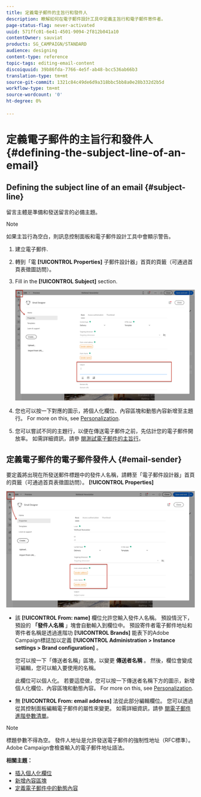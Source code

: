 ```yaml
---
title: 定義電子郵件的主旨行和發件人
description: 瞭解如何在電子郵件設計工具中定義主旨行和電子郵件寄件者。
page-status-flag: never-activated
uuid: 571ffc01-6e41-4501-9094-2f812b041a10
contentOwner: sauviat
products: SG_CAMPAIGN/STANDARD
audience: designing
content-type: reference
topic-tags: editing-email-content
discoiquuid: 39b86fda-7766-4e5f-ab48-bcc536ab66b3
translation-type: tm+mt
source-git-commit: 1321c84c49de6d9a318bbc5bb8a0e28b332d2b5d
workflow-type: tm+mt
source-wordcount: '0'
ht-degree: 0%

---
```



# 定義電子郵件的主旨行和發件人{#defining-the-subject-line-of-an-email}

## Defining the subject line of an email {#subject-line}

留言主體是準備和發送留言的必備主題。

>[!NOTE]
>
>如果主旨行為空白，則訊息控制面板和電子郵件設計工具中會顯示警告。

1. 建立電子郵件.
1. 轉到「電 **[!UICONTROL Properties]** 子郵件設計器」首頁的頁籤（可通過首頁表徵圖訪問）。
1. Fill in the **[!UICONTROL Subject]** section.

   ![](assets/email_designer_subject.png)

1. 您也可以按一下對應的圖示，將個人化欄位、內容區塊和動態內容新增至主題行。 For more on this, see [Personalization](../../designing/using/personalization.md).
1. 您可以嘗試不同的主題行，以便在傳送電子郵件之前，先估計您的電子郵件開放率。 如需詳細資訊，請參 [閱測試電子郵件的主旨行](../../sending/using/testing-subject-line-email.md)。

## 定義電子郵件的電子郵件發件人 {#email-sender}

要定義將出現在所發送郵件標題中的發件人名稱，請轉至「電子郵件設計器」首頁的頁籤（可通過首頁表徵圖訪問）。 **[!UICONTROL Properties]**

![](assets/delivery_content_edition16.png)

* 該 **[!UICONTROL From: name]** 欄位允許您輸入發件人名稱。 預設情況下，預設的 **「發件人名稱** 」塊會自動輸入到欄位中。 預設寄件者電子郵件地址和寄件者名稱是透過進階功 **[!UICONTROL Brands]** 能表下的Adobe Campaign標誌加以定義 **[!UICONTROL Administration > Instance settings > Brand configuration]** 。

   您可以按一下「傳送者名稱」區塊，以變更 **傳送者名稱** 。 然後，欄位會變成可編輯，您可以輸入要使用的名稱。

   此欄位可以個人化。 若要這麼做，您可以按一下傳送者名稱下方的圖示，新增個人化欄位、內容區塊和動態內容。 For more on this, see [Personalization](../../designing/using/personalization.md).

* 無 **[!UICONTROL From: email address]** 法從此部分編輯欄位。 您可以透過從其控制面板編輯電子郵件的屬性來變更。 如需詳細資訊，請參 [閱電子郵件進階參數清單](../../administration/using/configuring-email-channel.md#advanced-parameters)。

>[!NOTE]
>
>標題參數不得為空。 發件人地址是允許發送電子郵件的強制性地址（RFC標準）。 Adobe Campaign會檢查輸入的電子郵件地址語法。

**相關主題：**

* [插入個人化欄位](../../designing/using/personalization.md#inserting-a-personalization-field)
* [新增內容區塊](../../designing/using/personalization.md#adding-a-content-block)
* [定義電子郵件中的動態內容](../../designing/using/personalization.md#defining-dynamic-content-in-an-email)
